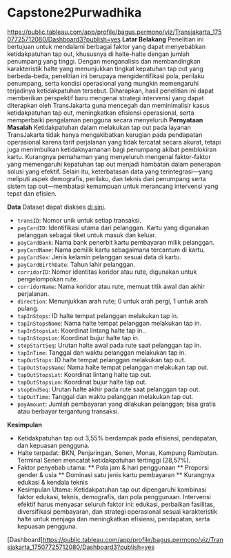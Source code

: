 # Capstone2Purwadhika
https://public.tableau.com/app/profile/bagus.permono/viz/Transjakarta_17507725712080/Dashboard3?publish=yes
**Latar Belakang**
Penelitian ini bertujuan untuk mendalami berbagai faktor yang dapat menyebabkan ketidakpatuhan tap out, khususnya di halte-halte dengan jumlah penumpang yang tinggi. Dengan menganalisis dan membandingkan karakteristik halte yang menunjukkan tingkat kepatuhan tap out yang berbeda-beda, penelitian ini berupaya mengidentifikasi pola, perilaku penumpang, serta kondisi operasional yang mungkin memengaruhi terjadinya ketidakpatuhan tersebut. Diharapkan, hasil penelitian ini dapat memberikan perspektif baru mengenai strategi intervensi yang dapat diterapkan oleh TransJakarta guna mencegah dan meminimalisir kasus ketidakpatuhan tap out, meningkatkan efisiensi operasional, serta memperbaiki pengalaman pengguna secara menyeluruh
**Pernyataan Masalah**
Ketidakpatuhan dalam melakukan tap out pada layanan TransJakarta tidak hanya mengakibatkan kerugian pada pendapatan operasional karena tarif perjalanan yang tidak tercatat secara akurat, tetapi juga menimbulkan ketidaknyamanan bagi penumpang akibat pemblokiran kartu. Kurangnya pemahaman yang menyeluruh mengenai faktor-faktor yang memengaruhi kepatuhan tap out menjadi hambatan dalam penerapan solusi yang efektif. Selain itu, keterbatasan data yang terintegrasi—yang meliputi aspek demografis, perilaku, dan teknis dari penumpang serta sistem tap out—membatasi kemampuan untuk merancang intervensi yang tepat dan efisien.

**Data**
Dataset dapat diakses [di sini](https://www.kaggle.com/datasets/dikisahkan/transjakarta-transportation-transaction).
* `transID`: Nomor unik untuk setiap transaksi.
* `payCardID`: Identifikasi utama dari pelanggan. Kartu yang digunakan pelanggan sebagai tiket untuk masuk dan keluar.
* `payCardBank`: Nama bank penerbit kartu pembayaran milik pelanggan.
* `payCardName`: Nama pemilik kartu sebagaimana tercantum di kartu.
* `payCardSex`: Jenis kelamin pelanggan sesuai data di kartu.
* `payCardBirthDate`: Tahun lahir pelanggan.
* `corridorID`: Nomor identitas koridor atau rute, digunakan untuk pengelompokan rute.
* `corridorName`: Nama koridor atau rute, memuat titik awal dan akhir perjalanan.
* `direction`: Menunjukkan arah rute; 0 untuk arah pergi, 1 untuk arah pulang.
* `tapInStops`: ID halte tempat pelanggan melakukan tap in.
* `tapInStopsName`: Nama halte tempat pelanggan melakukan tap in.
* `tapInStopsLat`: Koordinat lintang halte tap in..
* `tapInStopsLon`: Koordinat bujur halte tap in.
* `stopStartSeq`: Urutan halte awal pada rute saat pelanggan tap in.
* `tapInTime`: Tanggal dan waktu pelanggan melakukan tap in.
* `tapOutStops`: ID halte tempat pelanggan melakukan tap out.
* `tapOutStopsName`: Nama halte tempat pelanggan melakukan tap out.
* `tapOutStopsLat`: Koordinat lintang halte tap out.
* `tapOutStopsLon`: Koordinat bujur halte tap out.
* `stopEndSeq`: Urutan halte akhir pada rute saat pelanggan tap out.
* `tapOutTime`: Tanggal dan waktu pelanggan melakukan tap out.
* `payAmount`: Jumlah pembayaran yang dilakukan pelanggan; bisa gratis atau berbayar tergantung transaksi.
  
**Kesimpulan**
* Ketidakpatuhan tap out 3,55% berdampak pada efisiensi, pendapatan, dan kepuasan pengguna.
* Halte terpadat: BKN, Penjaringan, Senen, Monas, Kampung Rambutan. Terminal Senen mencatat ketidakpatuhan tertinggi (28,57%).
* Faktor penyebab utama:
** Pola jam & hari penggunaan
** Proporsi gender & usia
** Dominasi satu jenis kartu pembayaran
** Kurangnya edukasi & kendala teknis
* Kesimpulan Utama:
Ketidakpatuhan tap out dipengaruhi kombinasi faktor edukasi, teknis, demografis, dan pola penggunaan.
Intervensi efektif harus menyasar seluruh faktor ini: edukasi, perbaikan fasilitas, diversifikasi pembayaran, dan strategi operasional sesuai karakteristik halte untuk menjaga dan meningkatkan efisiensi, pendapatan, serta kepuasan pengguna.

[Dashboard]https://public.tableau.com/app/profile/bagus.permono/viz/Transjakarta_17507725712080/Dashboard3?publish=yes
